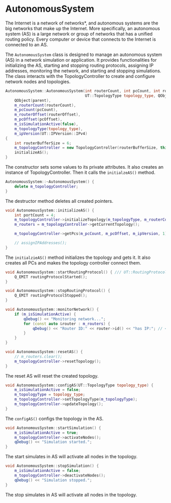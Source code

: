 # AutonomousSystem

The Internet is a network of networks*, and autonomous systems are the big networks that make up the Internet. More specifically, an autonomous system (AS) is a large network or group of networks that has a unified routing policy. Every computer or device that connects to the Internet is connected to an AS.

The `AutonomousSystem` class is designed to manage an autonomous system (AS) in a network simulation or application. It provides functionalities for initializing the AS, starting and stopping routing protocols, assigning IP addresses, monitoring the network, and starting and stopping simulations. The class interacts with the TopologyController to create and configure network nodes and topologies.

```cpp
AutonomousSystem::AutonomousSystem(int routerCount, int pcCount, int routerOffset, int pcOffset,
                                   UT::TopologyType topology_type, QObject *parent) :
    QObject(parent),
    m_routerCount(routerCount),
    m_pcCount(pcCount),
    m_routerOffset(routerOffset),
    m_pcOffset(pcOffset),
    m_isSimulationActive(false),
    m_topologyType(topology_type),
    m_ipVersion(UT::IPVersion::IPv4)
{
    int routerBufferSize = 6;
    m_topologyController = new TopologyController(routerBufferSize, this);
    initializeAS();
}
```

The constructor sets some values to its private attributes.
It also creates an instance of TopologyController.
Then it calls the `initialzeAS()` method.

```cpp
AutonomousSystem::~AutonomousSystem() {
    delete m_topologyController;
}
```

The destructor method deletes all created pointers.

```cpp
void AutonomousSystem::initializeAS() {
    int portCount = 4;
    m_topologyController->initializeTopology(m_topologyType, m_routerCount, m_ipVersion, m_routerOffset, portCount);
    m_routers = m_topologyController->getCurrentTopology();

    m_topologyController->getPcs(m_pcCount, m_pcOffset, m_ipVersion, 1);

    // assignIPAddresses();
}
```

The `initialzieAS()` method initializes the topology and gets it. It also creates all PCs and makes the topology controller connect them.

```cpp
void AutonomousSystem::startRoutingProtocol() { /// UT::RoutingProtocolType protocol As input
    Q_EMIT routingProtocolStarted();
}
```

```cpp
void AutonomousSystem::stopRoutingProtocol() {
    Q_EMIT routingProtocolStopped();
}
```

```cpp
void AutonomousSystem::monitorNetwork() {
    if (m_isSimulationActive) {
        qDebug() << "Monitoring network...";
        for (const auto &router : m_routers) {
            qDebug() << "Router ID:" << router->id() << "has IP:"; // << router->ipAddress();
        }
    }
}
```

```cpp
void AutonomousSystem::resetAS() {
    // m_routers.clear();
    m_topologyController->resetTopology();
}
```

The reset AS will reset the created topology.

```cpp
void AutonomousSystem::configAS(UT::TopologyType topology_type) {
    m_isSimulationActive = false;
    m_topologyType = topology_type;
    m_topologyController->setTopologyType(m_topologyType);
    m_topologyController->updateTopology();
}
```

The `configAS()` configs the topology in the AS.

```cpp
void AutonomousSystem::startSimulation() {
    m_isSimulationActive = true;
    m_topologyController->activateNodes();
    qDebug() << "Simulation started.";
}
```

The start simulates in AS will activate all nodes in the topology.

```cpp
void AutonomousSystem::stopSimulation() {
    m_isSimulationActive = false;
    m_topologyController->deactivateNodes();
    qDebug() << "Simulation stopped.";
}
```

The stop simulates in AS will activate all nodes in the topology.